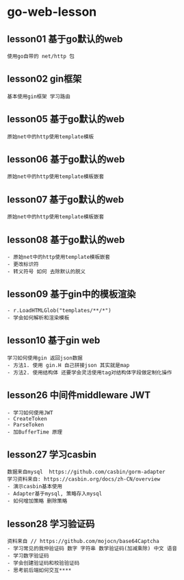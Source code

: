 # go-web-lesson

## lesson01 基于go默认的web
	使用go自带的 net/http 包

## lesson02 gin框架
	基本使用gin框架 学习路由

## lesson05  基于go默认的web
	原始net中的http使用template模板

## lesson06  基于go默认的web
	原始net中的http使用template模板嵌套

## lesson07  基于go默认的web
	原始net中的http使用template模板嵌套

## lesson08  基于go默认的web
	- 原始net中的http使用template模板嵌套
	- 更改标识符
    - 转义符号 如何 去除默认的脱义

## lesson09  基于gin中的模板渲染
	- r.LoadHTMLGlob("templates/**/*")
	- 学会如何解析和渲染模板

## lesson10  基于gin web
	学习如何使用gin 返回json数据
	- 方法1. 使用 gin.H 自己拼接json 其实就是map
	- 方法2. 使用结构体 还要学会灵活使用tag对结构体字段做定制化操作


## lesson26 中间件middleware JWT 
	- 学习如何使用JWT
	- CreateToken
	- ParseToken
	- 加BufferTime 原理

## lesson27 学习casbin
	数据来自mysql  https://github.com/casbin/gorm-adapter
	学习资料来自: https://casbin.org/docs/zh-CN/overview
	- 演示casbin基本使用
	- Adapter基于mysql, 策略存入mysql
	- 如何增加策略 删除策略

## lesson28 学习验证码
    资料来自 // https://github.com/mojocn/base64Captcha
    - 学习常见的我仲验证码 数字 字符串 数学验证码(加减乘除) 中文 语音
    - 学习数字验证码
    - 学会创建验证码和校验验证码 
    - 思考前后端如何交互****
    
